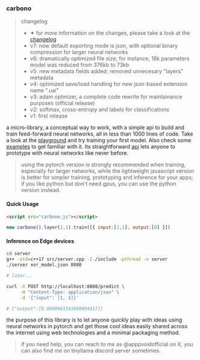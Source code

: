 ### carbono

> changelog
> - ✦ for more information on the changes, please take a look at the [changelog](https://github.com/appvoid/carbono/blob/main/changelog.md)
> - v7: now default exporting mode is json, with optional binary compression for larger neural networks
> - v6: dramatically optimized file size; for instance, 18k parameters model was reduced from 376kb to 73kb
> - v5: new metadata fields added; removed unnecesary "layers" metadata
> - v4: optimized save/load handling for new json-based extension name ".uai"
> - v3: adam optmizer, a complete code rewrite for maintainance purposes (official release)
> - v2: softmax, cross-entropy and labels for classifications
> - v1: first release

a micro-library, a conceptual way to work, with a simple api to build and train feed-forward neural networks, all in less than 1000 lines of code. Take a look at the [playground](https://huggingface.co/spaces/appvoid/carbono) and try training your first model. Also check some [examples](https://github.com/appvoid/carbono/blob/main/examples.md) to get familiar with it. Its straightforward [api](https://github.com/appvoid/carbono/blob/main/api.md) lets anyone to prototype with neural networks like never before.

> using the pytorch version is strongly recommended when training, especially for larger networks, while the lightweight javascript version is better for simpler training, prototyping and inference for your apps; if you like python but don't need gpus, you can use the python version instead.

#### Quick Usage
```html
<script src="carbono.js"></script>
```

```javascript
new carbono().layer(2,1).train([{ input:[1,1], output:[0] }])
```

#### Inference on Edge devices

```bash
cd server
g++ -std=c++17 src/server.cpp -I./include -pthread -o server
./server xor_model.json 8080

# later...

curl -X POST http://localhost:8080/predict \
     -H "Content-Type: application/json" \
     -d '{"input": [1, 1]}'

# {"output":[0.0009481541869894417]}
```

the purpose of this library is to let anyone quickly play with ideas using neural networks in pytorch and get those cool ideas easily shared across the internet using web technologies and a minimal packaging method.

> if you need help, you can reach to me as @apppvoidofficial on X, you can also find me on tinyllama discord server sometimes.

